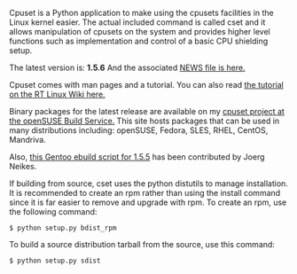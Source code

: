 Cpuset is a Python application to make using the cpusets facilities in the Linux kernel easier.  The actual included command is called cset and it allows manipulation of cpusets on the system and provides higher level functions such as implementation and control of a basic CPU shielding setup.

The latest version is: **1.5.6**  And the associated [NEWS file is here.](http://code.google.com/p/cpuset/source/browse/NEWS?r=rel_1.5.6)

Cpuset comes with man pages and a tutorial.  You can also read  [the tutorial on the RT Linux Wiki here.](https://rt.wiki.kernel.org/index.php/Cpuset_management_utility/tutorial)

Binary packages for the latest release are available on my [cpuset project at the openSUSE Build Service.](http://download.opensuse.org/repositories/home:/tsariounov:/cpuset/)  This site hosts packages that can be used in many distributions including: openSUSE, Fedora, SLES, RHEL, CentOS, Mandriva.

Also, [this Gentoo ebuild script for 1.5.5](http://cpuset.googlecode.com/files/cpuset-1.5.5.ebuild) has been contributed by Joerg Neikes.

If building from source, cset uses the python distutils to manage installation. It is recommended to create an rpm rather than using the install command since it is far easier to remove and upgrade with rpm. To create an rpm, use the following command:
```
$ python setup.py bdist_rpm
```

To build a source distribution tarball from the source, use this command:
```
$ python setup.py sdist
```